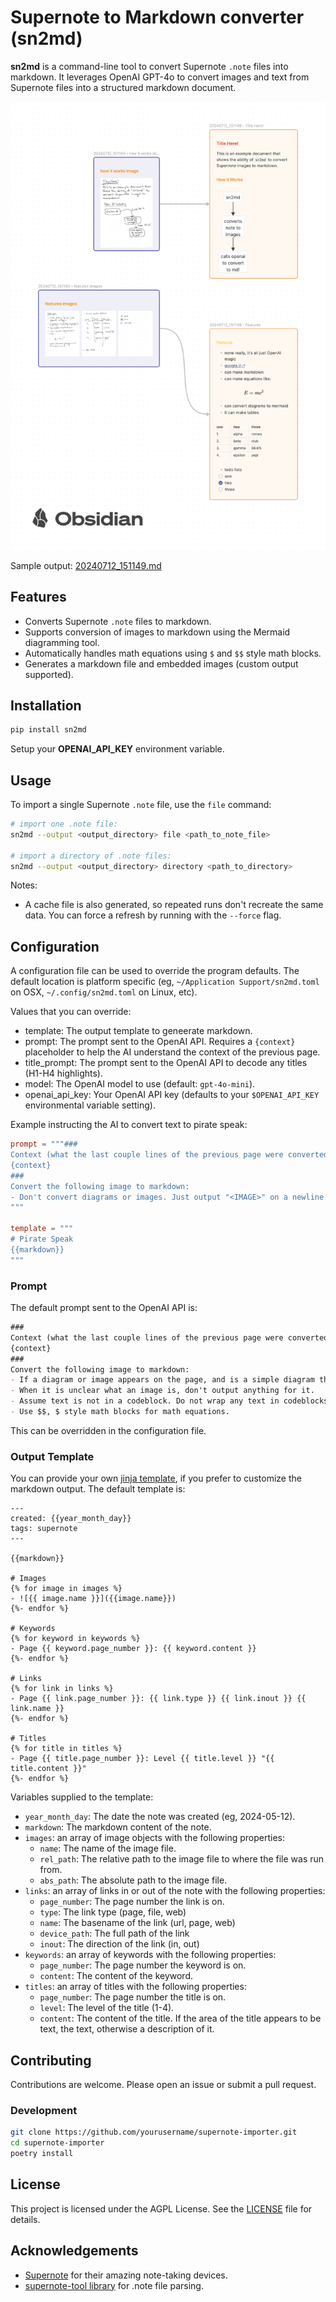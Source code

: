 # Supernote to Markdown converter (sn2md)

**sn2md** is a command-line tool to convert Supernote `.note` files into markdown. It leverages OpenAI GPT-4o to convert images and text from Supernote files into a structured markdown document.

![Supernote to Markdown](docs/supernote-to-markdown.png)

Sample output: [20240712_151149.md](docs/20240712_151149/20240712_151149.md)

## Features

- Converts Supernote `.note` files to markdown.
- Supports conversion of images to markdown using the Mermaid diagramming tool.
- Automatically handles math equations using `$` and `$$` style math blocks.
- Generates a markdown file and embedded images (custom output supported).

## Installation

```sh
pip install sn2md
```

Setup your **OPENAI_API_KEY** environment variable.

## Usage

To import a single Supernote `.note` file, use the `file` command:

```sh
# import one .note file:
sn2md --output <output_directory> file <path_to_note_file>

# import a directory of .note files:
sn2md --output <output_directory> directory <path_to_directory>
```

Notes:
- A cache file is also generated, so repeated runs don't recreate the same data.
  You can force a refresh by running with the `--force` flag.


## Configuration

A configuration file can be used to override the program defaults. The
default location is platform specific (eg, `~/Application Support/sn2md.toml` on OSX, `~/.config/sn2md.toml` on Linux, etc).

Values that you can override:
- template: The output template to geneerate markdown.
- prompt: The prompt sent to the OpenAI API. Requires a `{context}` placeholder
  to help the AI understand the context of the previous page.
- title_prompt: The prompt sent to the OpenAI API to decode any titles (H1-H4 highlights).
- model: The OpenAI model to use (default: `gpt-4o-mini`).
- openai_api_key: Your OpenAI API key (defaults to your `$OPENAI_API_KEY` environmental variable setting).

Example instructing the AI to convert text to pirate speak:

```toml
prompt = """###
Context (what the last couple lines of the previous page were converted to markdown):
{context}
###
Convert the following image to markdown:
- Don't convert diagrams or images. Just output "<IMAGE>" on a newline.
"""

template = """
# Pirate Speak
{{markdown}}
"""
```

### Prompt

The default prompt sent to the OpenAI API is:

```markdown
###
Context (what the last couple lines of the previous page were converted to markdown):
{context}
###
Convert the following image to markdown:
- If a diagram or image appears on the page, and is a simple diagram that the mermaid diagramming tool can achieve, create a mermaid codeblock of it.
- When it is unclear what an image is, don't output anything for it.
- Assume text is not in a codeblock. Do not wrap any text in codeblocks.
- Use $$, $ style math blocks for math equations.
```

This can be overridden in the configuration file.

### Output Template

You can provide your own [jinja template](https://jinja.palletsprojects.com/en/3.1.x/templates/#synopsis), if you prefer to customize the markdown
output. The default template is:

```jinja
---
created: {{year_month_day}}
tags: supernote
---

{{markdown}}

# Images
{% for image in images %}
- ![{{ image.name }}]({{image.name}})
{%- endfor %}

# Keywords
{% for keyword in keywords %}
- Page {{ keyword.page_number }}: {{ keyword.content }}
{%- endfor %}

# Links
{% for link in links %}
- Page {{ link.page_number }}: {{ link.type }} {{ link.inout }} {{ link.name }}
{%- endfor %}

# Titles
{% for title in titles %}
- Page {{ title.page_number }}: Level {{ title.level }} "{{ title.content }}"
{%- endfor %}
```

Variables supplied to the template:
- `year_month_day`: The date the note was created (eg, 2024-05-12).
- `markdown`: The markdown content of the note.
- `images`: an array of image objects with the following properties:
  - `name`: The name of the image file.
  - `rel_path`: The relative path to the image file to where the file was run
    from.
  - `abs_path`: The absolute path to the image file.
- `links`: an array of links in or out of the note with the following properties:
  - `page_number`: The page number the link is on.
  - `type`: The link type (page, file, web)
  - `name`: The basename of the link (url, page, web)
  - `device_path`: The full path of the link
  - `inout`: The direction of the link (in, out)
- `keywords`: an array of keywords with the following properties:
  - `page_number`: The page number the keyword is on.
  - `content`: The content of the keyword.
- `titles`: an array of titles with the following properties:
  - `page_number`: The page number the title is on.
  - `level`: The level of the title (1-4).
  - `content`: The content of the title. If the area of the title appears to be text, the text, otherwise a description of it.


## Contributing

Contributions are welcome. Please open an issue or submit a pull request.

### Development

```sh
git clone https://github.com/yourusername/supernote-importer.git
cd supernote-importer
poetry install
```


## License

This project is licensed under the AGPL License. See the [LICENSE](LICENSE) file for details.

## Acknowledgements

- [Supernote](https://www.supernote.com/) for their amazing note-taking devices.
- [supernote-tool library](https://github.com/jya-dev/supernote-tool) for .note file parsing.
